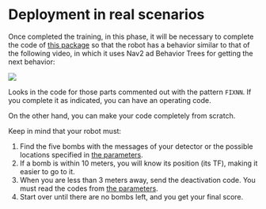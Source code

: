 # Deployment in real scenarios

Once completed the training, in this phase, it will be necessary to complete the code of [this package](https://github.com/fmrico/hackathon_oslo/tree/main/scenario_maps) so that the robot has a behavior similar to that of the following video, in which it  uses Nav2 ad Behavior Trees for getting the next behavior:

[![](https://img.youtube.com/vi/lHtM9HM27UY/0.jpg)](https://www.youtube.com/watch?v=lHtM9HM27UY&feature=youtu.be "Click to play on You Tube")

Looks in the code for those parts commented out with the pattern `FIXNN`. If you complete it as indicated, you can have an operating code.

On the other hand, you can make your code completely from scratch.

Keep in mind that your robot must:

1. Find the five bombs with the messages of your detector or the possible locations specified in [the parameters](https://github.com/fmrico/hackathon_oslo/blob/main/scenario_maps/config/bombs_config_warehouse.yaml).
2. If a bomb is within 10 meters, you will know its position (its TF), making it easier to go to it.
3. When you are less than 3 meters away, send the deactivation code. You must read the codes from [the parameters](https://github.com/fmrico/hackathon_oslo/blob/main/scenario_train/config/bombs_config.yaml).
4. Start over until there are no bombs left, and you get your final score.
